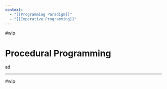 ```yaml
---
context:
  - "[[Programming Paradigm]]"
  - "[[Imperative Programming]]"
---
```


#wip

# Procedural Programming

ad

---

#wip
